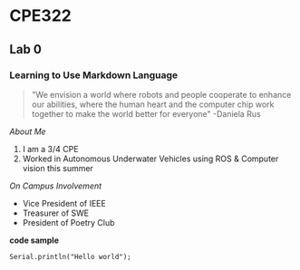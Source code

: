 # CPE322

## Lab 0
### Learning to Use Markdown Language

> "We envision a world where robots and people cooperate to enhance our abilities, where the human heart and the computer chip work together to make the world better for everyone" -Daniela Rus

_About Me_
1. I am a 3/4 CPE
2. Worked in Autonomous Underwater Vehicles using ROS & Computer vision this summer

_On Campus Involvement_
* Vice President of IEEE
* Treasurer of SWE
* President of Poetry Club


**code sample**

`Serial.println("Hello world");`

